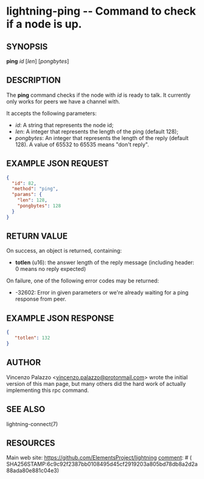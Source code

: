 lightning-ping -- Command to check if a node is up.
============================================================

SYNOPSIS
--------

**ping** *id* [*len*] [*pongbytes*]

DESCRIPTION
-----------

The **ping** command checks if the node with *id* is ready to talk. 
It currently only works for peers we have a channel with.

It accepts the following parameters:

- *id*: A string that represents the node id;
- *len*: A integer that represents the length of the ping (default 128);
- *pongbytes*: An integer that represents the length of the reply (default 128).
  A value of 65532 to 65535 means "don't reply".

EXAMPLE JSON REQUEST
------------
```json
{
  "id": 82,
  "method": "ping",
  "params": {
    "len": 128,
    "pongbytes": 128
  }
}
```

RETURN VALUE
------------

[comment]: # (GENERATE-FROM-SCHEMA-START)
On success, an object is returned, containing:

- **totlen** (u16): the answer length of the reply message (including header: 0 means no reply expected)

[comment]: # (GENERATE-FROM-SCHEMA-END)

On failure, one of the following error codes may be returned:

- -32602: Error in given parameters or we're already waiting for a ping response from peer.

EXAMPLE JSON RESPONSE
-----
```json
{
   "totlen": 132
}

```


AUTHOR
------

Vincenzo Palazzo <<vincenzo.palazzo@protonmail.com>> wrote the initial version of this man page, but many others did the hard work of actually implementing this rpc command.

SEE ALSO
--------

lightning-connect(7)

RESOURCES
---------

Main web site: <https://github.com/ElementsProject/lightning>
[comment]: # ( SHA256STAMP:6c9c92f2387bb0108495d45cf2919203a805bd78db8a2d2a88ada80e881c04e3)
